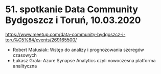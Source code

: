 ﻿# 51. spotkanie Data Community Bydgoszcz i Toruń, 10.03.2020

https://www.meetup.com/data-community-bydgoszcz-i-toru%C5%84/events/269165500/


- Robert Matusiak: Wstęp do analizy i prognozowania szeregów czasowych
- Łukasz Grala: Azure Synapse Analytics czyli nowoczesna platforma analityczna